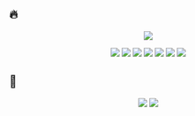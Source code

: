## 🔥
<p align="center">
  <a href="https://solved.ac/ggiuu557/">
    <img src="http://mazassumnida.wtf/api/v2/generate_badge?boj=ggiuu557" />
  </a>
</p>


<p align="center">
  <img src="https://img.shields.io/badge/python-3776AB?style=for-the-badge&logo=python&logoColor=FFF"/> 
  <img src="https://img.shields.io/badge/c-A8B9CC?style=for-the-badge&logo=c&logoColor=FFF"/> 
  <img src="https://img.shields.io/badge/Java-007396?style=for-the-badge&logo=java&logoColor=FFF"/>
  <img src="https://img.shields.io/badge/Javascript-F7DF1E?style=for-the-badge&logo=javascript&logoColor=FFF"/> 
  <img src="https://img.shields.io/badge/HTML5-E34F26?style=for-the-badge&logo=html5&logoColor=FFF"/>
  <img src="https://img.shields.io/badge/CSS3-1572B6?style=for-the-badge&logo=css3&logoColor=FFF"/> 
  <img src="https://img.shields.io/badge/react-61DAFB?style=for-the-badge&logo=react&logoColor=FFF"/>
</p>

## 💬
<p align="center">  
  <a href="url"><img src="https://img.shields.io/badge/velog-20C997?style=for-the-badge&logo=velog&logoColor=FFF&link=https://velog.io/@lyj5721/posts"/></a>
  <a href="url"><img src="https://img.shields.io/badge/GitHub-EAEAEA?style=for-the-badge&logo=github&logoColor=FFF&link=[https://velog.io/@lyj5721/posts](https://github.com/)"/></a>
</p>


<!--
**uuzjin/uuzjin** is a ✨ _special_ ✨ repository because its `README.md` (this file) appears on your GitHub profile.

Here are some ideas to get you started:

- 🔭 I’m currently working on ...
- 🌱 I’m currently learning ...
- 👯 I’m looking to collaborate on ...
- 🤔 I’m looking for help with ...
- 💬 Ask me about ...
- 📫 How to reach me: ...
- 😄 Pronouns: ...
- ⚡ Fun fact: ...
-->
